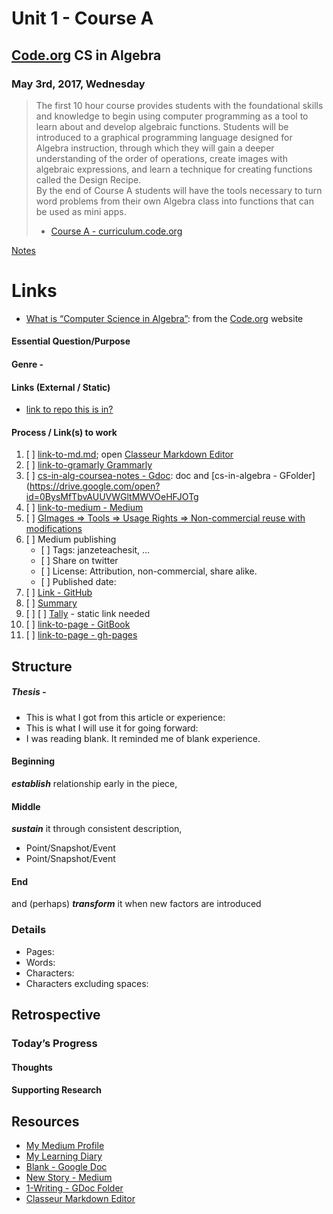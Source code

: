 <h1 id="unit-1---course-a">Unit 1 - Course A</h1>
<h2 id="code.org-cs-in-algebra"><a href="http://Code.org">Code.org</a> CS in Algebra</h2>
<h3 id="may-3rd-2017-wednesday">May 3rd, 2017, Wednesday</h3>
<blockquote>
<p>The first 10 hour course provides students with the foundational skills and knowledge to begin using computer programming as a tool to learn about and develop algebraic functions. Students will be introduced to a graphical programming language designed for Algebra instruction, through which they will gain a deeper understanding of the order of operations, create images with algebraic expressions, and learn a technique for creating functions called the Design Recipe.<br>
By the end of Course A students will have the tools necessary to turn word problems from their own Algebra class into functions that can be used as mini apps.</p>
<ul>
<li><a href="https://curriculum.code.org/algebra/courseA/">Course A - curriculum.code.org</a></li>
</ul>
</blockquote>
<p><a href="link-to-notes.md">Notes</a></p>
<h1 id="links">Links</h1>
<ul>
<li><a href="https://code.org/curriculum/algebra">What is “Computer Science in Algebra”</a>: from the <a href="http://Code.org">Code.org</a> website</li>
</ul>
<h4 id="essential-questionpurpose">Essential Question/Purpose</h4>
<h4 id="genre--">Genre -</h4>
<h4 id="links-external--static">Links (External / Static)</h4>
<ul>
<li><a href="https://github.com/janzeteachesit/link-to-repo-this-is-in">link to repo this is in?</a></li>
</ul>
<h4 id="process--links-to-work">Process / Link(s) to work</h4>
<ol>
<li>[ ] <a href="https://github.com/janzeteachesit/repo/link-to-md.md">link-to-md.md</a>; open <a href="https://app.classeur.io/">Classeur Markdown Editor</a></li>
<li>[ ] <a href="https://app.grammarly.com/">link-to-gramarly Grammarly</a></li>
<li>[ ] <a href="https://docs.google.com/document/d/1nNFw6lUaLK_SEfo8eHtL912JhzpvwOJxLyOxccRZ9RU/edit?usp=sharing">cs-in-alg-coursea-notes - Gdoc</a>: doc and [cs-in-algebra - GFolder](<a href="https://drive.google.com/open?id=0BysMfTbvAUUVWGltMWVOeHFJOTg">https://drive.google.com/open?id=0BysMfTbvAUUVWGltMWVOeHFJOTg</a></li>
<li>[ ] <a href="https://medium.com/new-story">link-to-medium - Medium</a></li>
<li>[ ] <a href="https://www.google.ca/search?site=&amp;tbm=isch&amp;source=hp&amp;biw=1050&amp;bih=1535&amp;q=writing&amp;oq=writing&amp;gs_l=img.3..35i39k1j0l9.3740.4602.0.5147.8.8.0.0.0.0.51.309.7.7.0....0...1.1.64.img..1.7.305.0.uKI6HM6QkmA#q=writing&amp;tbs=sur:fm&amp;tbm=isch">GImages =&gt; Tools =&gt; Usage Rights =&gt; Non-commercial reuse with modifications</a></li>
<li>[ ] Medium publishing
<ul>
<li>[ ] Tags: janzeteachesit, …</li>
<li>[ ] Share on twitter</li>
<li>[ ] License: Attribution, non-commercial, share alike.</li>
<li>[ ] Published date:</li>
</ul>
</li>
<li>[ ] <a href="100.md">Link - GitHub</a></li>
<li>[ ] <a href="../SUMMARY.md">Summary</a></li>
<li>[ ] [ ] <a href="tally.md">Tally</a> - static link needed</li>
<li>[ ] <a href="https://www.gitbook.com/@janzeteachesit">link-to-page - GitBook</a></li>
<li>[ ] <a href="https://janzeteachesit.github.io/">link-to-page - gh-pages</a></li>
</ol>
<h2 id="structure">Structure</h2>
<h5 id="thesis--">Thesis -</h5>
<ul>
<li>This is what I got from this article or experience:</li>
<li>This is what I will use it for going forward:</li>
<li>I was reading blank.  It reminded me of blank experience.</li>
</ul>
<h4 id="beginning">Beginning</h4>
<p><strong><em>establish</em></strong> relationship early in the piece,</p>
<h4 id="middle">Middle</h4>
<p><strong><em>sustain</em></strong> it through consistent description,</p>
<ul>
<li>Point/Snapshot/Event</li>
<li>Point/Snapshot/Event</li>
</ul>
<h4 id="end">End</h4>
<p>and (perhaps) <strong><em>transform</em></strong> it when new factors are introduced</p>
<h3 id="details">Details</h3>
<ul>
<li>Pages:</li>
<li>Words:</li>
<li>Characters:</li>
<li>Characters excluding spaces:</li>
</ul>
<h2 id="retrospective">Retrospective</h2>
<h3 id="todays-progress">Today’s Progress</h3>
<h4 id="thoughts">Thoughts</h4>
<h4 id="supporting-research">Supporting Research</h4>
<h2 id="resources">Resources</h2>
<ul>
<li><a href="https://medium.com/@janzeteachesit">My Medium Profile</a></li>
<li><a href="https://janzeteachesit.github.io/Learning-Diary/">My Learning Diary</a></li>
<li><a href="https://drive.google.com/open?id=12HMHbp8NEsiuH6AIHkAd4ZdGApVBny8XSR5UNnhTOGE">Blank  - Google Doc</a></li>
<li><a href="https://medium.com/new-story">New Story - Medium</a></li>
<li><a href="https://drive.google.com/drive/u/0/folders/0BxQaMnTJamWkfjU3VURSVS1lTHlJamh3Y0dTU3BpMmtQbVN2aEpmWEt2eXBoMVJnRk8xVXM">1-Writing - GDoc Folder</a></li>
<li><a href="https://app.classeur.io/">Classeur Markdown Editor</a></li>
</ul>
